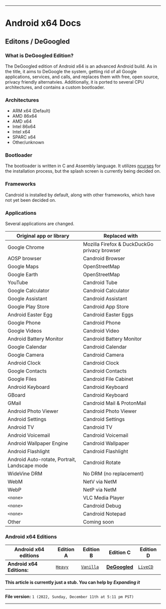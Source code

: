 
***

# Android x64 Docs

## Editons / DeGoogled

### What is DeGoogled Edition?

The DeGoogled edition of Android x64 is an advanced Android build. As in the title, it aims to DeGoogle the system, getting rid of all Google applications, services, and calls, and replaces them with free, open source, privacy friendly alternatvies. Additionally, it is ported to several CPU architectures, and contains a custom bootloader.

### Architectures

* ARM x64 (Default)
* AMD 86x64
* AMD x64
* Intel 86x64
* Intel x64
* SPARC x64
* Other/unknown

### Bootloader

The bootloader is written in C and Assembly language. It utilizes [ncurses](https://en.wikipedia.org/wiki/Ncurses/) for the installation process, but the splash screen is currently being decided on.

### Frameworks

Candroid is installed by default, along with other frameworks, which have not yet been decided on.

### Applications

Several applications are changed.

| Original app or library | Replaced with |
|---|---|
| Google Chrome | Mozilla Firefox & DuckDuckGo privacy browser |
| AOSP browser | Candroid Browser |
| Google Maps | OpenStreetMap |
| Google Earth | OpenStreetMap |
| YouTube | Candroid Tube |
| Google Calculator | Candroid Calculator |
| Google Assistant | Candroid Assistant |
| Google Play Store | Candroid App Store |
| Android Easter Egg | Candroid Easter Eggs |
| Google Phone | Candroid Phone |
| Google Videos | Candroid Video |
| Android Battery Monitor | Candroid Battery Monitor |
| Google Calendar | Candroid Calendar |
| Google Camera | Candroid Camera |
| Android Clock | Candroid Clock |
| Google Contacts | Candroid Contacts |
| Google Files | Candroid File Cabinet |
| Android Keyboard | Candroid Keyboard |
| GBoard | Candroid Keyboard |
| GMail | Candroid Mail & ProtonMail |
| Android Photo Viewer | Candroid Photo Viewer |
| Android Settings | Candroid Settings |
| Android TV | Candroid TV |
| Android Voicemail | Candroid Voicemail |
| Android Wallpaper Engine | Candroid Wallpaper |
| Android Flashlight | Candroid Flashlight |
| Android Auto-rotate, Portrait, Landscape mode | Candroid Rotate |
| WideVine DRM | No DRM (no replacement) |
| WebM | NetV via NetM |
| WebP | NetP via NetM |
| `<none>` | VLC Media Player |
| `<none>` | Candroid Debug |
| `<none>` | Candroid Notepad |
| Other | Coming soon |

### Android x64 Editions

| Android x64 editions | Edition A | Edition B | Edition C | Edition D |
|---|---|---|---|---|
| **Android x64 Editions:** | [`Heavy`](/Docs/Editions/Heavy/) | [`Vanilla`](/Docs/Editions/Vanilla/) | [**DeGoogled**](/Docs/Editions/DeGoogled/) | [`LiveCD`](/Docs/Editions/LiveCD/) |

**This article is currently just a stub. You can help by** ***Expanding it***

***

**File version:** `1 (2022, Sunday, December 11th at 5:11 pm PST)`

***
